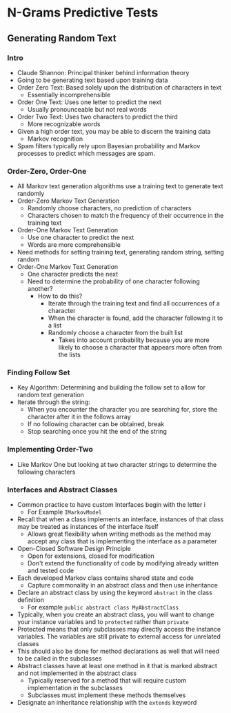 # N-Grams Predictive Tests

## Generating Random Text

### Intro
* Claude Shannon: Principal thinker behind information theory
* Going to be generating text based upon training data
* Order Zero Text: Based solely upon the distribution of characters in text
  * Essentially incomprehensible
* Order One Text: Uses one letter to predict the next
  * Usually pronounceable but not real words
* Order Two Text: Uses two characters to predict the third
  * More recognizable words
* Given a high order text, you may be able to discern the training data
  * Markov recognition
* Spam filters typically rely upon Bayesian probability and Markov processes to predict which messages are spam.

### Order-Zero, Order-One
* All Markov text generation algorithms use a training text to generate text randomly
* Order-Zero Markov Text Generation
  * Randomly choose characters, no prediction of characters
  * Characters chosen to match the frequency of their occurrence in the training text
* Order-One Markov Text Generation
  * Use one character to predict the next
  * Words are more comprehensible
* Need methods for setting training text, generating random string, setting random
* Order-One Markov Text Generation
  * One character predicts the next
  * Need to determine the probability of one character following another?
    * How to do this?
      * Iterate through the training text and find all occurrences of a character
      * When the character is found, add the character following it to a list
      * Randomly choose a character from the built list
        * Takes into account probability because you are more likely to choose a character that appears more often from the lists

### Finding Follow Set
* Key Algorithm: Determining and building the follow set to allow for random text generation
* Iterate through the string:
  * When you encounter the character you are searching for, store the character after it in the follows array
  * If no following character can be obtained, break
  * Stop searching once you hit the end of the string

### Implementing Order-Two
* Like Markov One but looking at two character strings to determine the following characters

### Interfaces and Abstract Classes
* Common practice to have custom Interfaces begin with the letter i
  * For Example `IMarkovModel`
* Recall that when a class implements an interface, instances of that class may be treated as instances of the interface itself
  * Allows great flexibility when writing methods as the method may accept any class that is implementing the interface as a parameter
* Open-Closed Software Design Principle
  * Open for extensions, closed for modification
  * Don't extend the functionality of code by modifying already written and tested code
* Each developed Markov class contains shared state and code
  * Capture commonality in an abstract class and then use inheritance
* Declare an abstract class by using the keyword `abstract` in the class definition
  * For example `public abstract class MyAbstractClass`
* Typically, when you create an abstract class, you will want to change your instance variables and to `protected` rather than `private`
* Protected means that only subclasses may directly access the instance variables. The variables are still private to external access for unrelated classes
* This should also be done for method declarations as well that will need to be called in the subclasses
* Abstract classes have at least one method in it that is marked abstract and not implemented in the abstract class
  * Typically reserved for a method that will require custom implementation in the subclasses
  * Subclasses must implement these methods themselves
* Designate an inheritance relationship with the `extends` keyword
